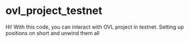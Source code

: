 # ovl_project_testnet
Hi! With this code, you can interact with OVL project in testnet.
Setting up positions on short and unwind them all
